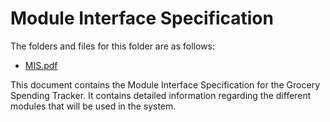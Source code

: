 # Module Interface Specification #

The folders and files for this folder are as follows:

- [MIS.pdf](MIS.pdf)

This document contains the Module Interface Specification for the Grocery Spending Tracker. It contains detailed information regarding the different modules that will be used in the system.